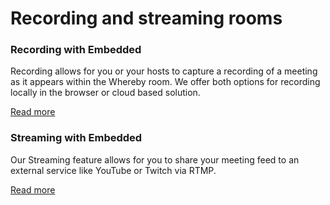 # Recording and streaming rooms

### Recording with Embedded

Recording allows for you or your hosts to capture a recording of a meeting as it appears within the Whereby room. We offer both options for recording locally in the browser or cloud based solution.

[Read more](https://docs.whereby.com/recording-and-streaming-rooms/recording-with-embedded)

### Streaming with Embedded

Our Streaming feature allows for you to share your meeting feed to an external service like YouTube or Twitch via RTMP.

[Read more](https://docs.whereby.com/recording-and-streaming-rooms/streaming-with-embedded)
